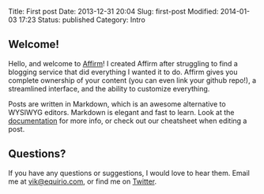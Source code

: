 Title: First post
Date: 2013-12-31 20:04
Slug: first-post
Modified: 2014-01-03 17:23
Status: published
Category: Intro







































## Welcome!































Hello, and welcome to [Affirm](http://www.affirm.io)!  I created Affirm after struggling to find a blogging service that did everything I wanted it to do.  Affirm gives you complete ownership of your content (you can even link your github repo!), a streamlined interface, and the ability to customize everything.































Posts are written in Markdown, which is an awesome alternative to WYSIWYG editors.  Markdown is elegant and fast to learn.  Look at the [documentation](http://daringfireball.net/projects/markdown/syntax) for more info, or check out our cheatsheet when editing a post.































## Questions?































If you have any questions or suggestions, I would love to hear them.  Email me at vik@equirio.com, or find me on [Twitter](https://twitter.com/VikParuchuri).









